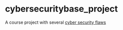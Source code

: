 # cybersecuritybase_project

A course project with several [cyber security flaws](https://owasp.org/www-project-top-ten/)
